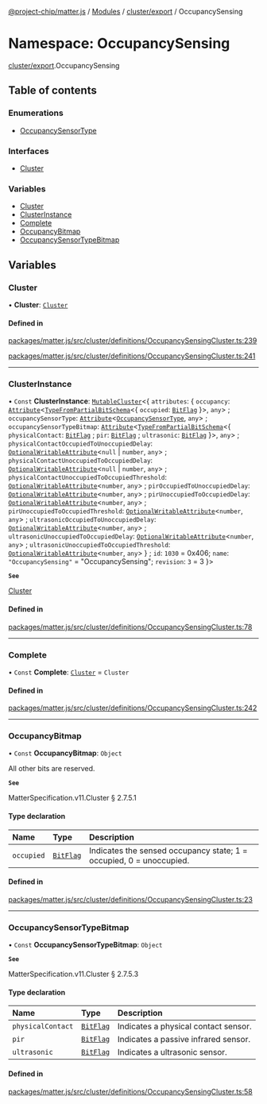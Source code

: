 [@project-chip/matter.js](../README.md) / [Modules](../modules.md) / [cluster/export](cluster_export.md) / OccupancySensing

# Namespace: OccupancySensing

[cluster/export](cluster_export.md).OccupancySensing

## Table of contents

### Enumerations

- [OccupancySensorType](../enums/cluster_export.OccupancySensing.OccupancySensorType.md)

### Interfaces

- [Cluster](../interfaces/cluster_export.OccupancySensing.Cluster.md)

### Variables

- [Cluster](cluster_export.OccupancySensing.md#cluster)
- [ClusterInstance](cluster_export.OccupancySensing.md#clusterinstance)
- [Complete](cluster_export.OccupancySensing.md#complete)
- [OccupancyBitmap](cluster_export.OccupancySensing.md#occupancybitmap)
- [OccupancySensorTypeBitmap](cluster_export.OccupancySensing.md#occupancysensortypebitmap)

## Variables

### Cluster

• **Cluster**: [`Cluster`](../interfaces/cluster_export.OccupancySensing.Cluster.md)

#### Defined in

[packages/matter.js/src/cluster/definitions/OccupancySensingCluster.ts:239](https://github.com/project-chip/matter.js/blob/2d9f2165d2672864fda3496a6d0d5f93597f82c6/packages/matter.js/src/cluster/definitions/OccupancySensingCluster.ts#L239)

[packages/matter.js/src/cluster/definitions/OccupancySensingCluster.ts:241](https://github.com/project-chip/matter.js/blob/2d9f2165d2672864fda3496a6d0d5f93597f82c6/packages/matter.js/src/cluster/definitions/OccupancySensingCluster.ts#L241)

___

### ClusterInstance

• `Const` **ClusterInstance**: [`MutableCluster`](../interfaces/cluster_export.MutableCluster-1.md)\<\{ `attributes`: \{ `occupancy`: [`Attribute`](../interfaces/cluster_export.Attribute.md)\<[`TypeFromPartialBitSchema`](schema_export.md#typefrompartialbitschema)\<\{ `occupied`: [`BitFlag`](schema_export.md#bitflag)  }\>, `any`\> ; `occupancySensorType`: [`Attribute`](../interfaces/cluster_export.Attribute.md)\<[`OccupancySensorType`](../enums/cluster_export.OccupancySensing.OccupancySensorType.md), `any`\> ; `occupancySensorTypeBitmap`: [`Attribute`](../interfaces/cluster_export.Attribute.md)\<[`TypeFromPartialBitSchema`](schema_export.md#typefrompartialbitschema)\<\{ `physicalContact`: [`BitFlag`](schema_export.md#bitflag) ; `pir`: [`BitFlag`](schema_export.md#bitflag) ; `ultrasonic`: [`BitFlag`](schema_export.md#bitflag)  }\>, `any`\> ; `physicalContactOccupiedToUnoccupiedDelay`: [`OptionalWritableAttribute`](../interfaces/cluster_export.OptionalWritableAttribute.md)\<``null`` \| `number`, `any`\> ; `physicalContactUnoccupiedToOccupiedDelay`: [`OptionalWritableAttribute`](../interfaces/cluster_export.OptionalWritableAttribute.md)\<``null`` \| `number`, `any`\> ; `physicalContactUnoccupiedToOccupiedThreshold`: [`OptionalWritableAttribute`](../interfaces/cluster_export.OptionalWritableAttribute.md)\<`number`, `any`\> ; `pirOccupiedToUnoccupiedDelay`: [`OptionalWritableAttribute`](../interfaces/cluster_export.OptionalWritableAttribute.md)\<`number`, `any`\> ; `pirUnoccupiedToOccupiedDelay`: [`OptionalWritableAttribute`](../interfaces/cluster_export.OptionalWritableAttribute.md)\<`number`, `any`\> ; `pirUnoccupiedToOccupiedThreshold`: [`OptionalWritableAttribute`](../interfaces/cluster_export.OptionalWritableAttribute.md)\<`number`, `any`\> ; `ultrasonicOccupiedToUnoccupiedDelay`: [`OptionalWritableAttribute`](../interfaces/cluster_export.OptionalWritableAttribute.md)\<`number`, `any`\> ; `ultrasonicUnoccupiedToOccupiedDelay`: [`OptionalWritableAttribute`](../interfaces/cluster_export.OptionalWritableAttribute.md)\<`number`, `any`\> ; `ultrasonicUnoccupiedToOccupiedThreshold`: [`OptionalWritableAttribute`](../interfaces/cluster_export.OptionalWritableAttribute.md)\<`number`, `any`\>  } ; `id`: ``1030`` = 0x406; `name`: ``"OccupancySensing"`` = "OccupancySensing"; `revision`: ``3`` = 3 }\>

**`See`**

[Cluster](cluster_export.OccupancySensing.md#cluster)

#### Defined in

[packages/matter.js/src/cluster/definitions/OccupancySensingCluster.ts:78](https://github.com/project-chip/matter.js/blob/2d9f2165d2672864fda3496a6d0d5f93597f82c6/packages/matter.js/src/cluster/definitions/OccupancySensingCluster.ts#L78)

___

### Complete

• `Const` **Complete**: [`Cluster`](../interfaces/cluster_export.OccupancySensing.Cluster.md) = `Cluster`

#### Defined in

[packages/matter.js/src/cluster/definitions/OccupancySensingCluster.ts:242](https://github.com/project-chip/matter.js/blob/2d9f2165d2672864fda3496a6d0d5f93597f82c6/packages/matter.js/src/cluster/definitions/OccupancySensingCluster.ts#L242)

___

### OccupancyBitmap

• `Const` **OccupancyBitmap**: `Object`

All other bits are reserved.

**`See`**

MatterSpecification.v11.Cluster § 2.7.5.1

#### Type declaration

| Name | Type | Description |
| :------ | :------ | :------ |
| `occupied` | [`BitFlag`](schema_export.md#bitflag) | Indicates the sensed occupancy state; 1 = occupied, 0 = unoccupied. |

#### Defined in

[packages/matter.js/src/cluster/definitions/OccupancySensingCluster.ts:23](https://github.com/project-chip/matter.js/blob/2d9f2165d2672864fda3496a6d0d5f93597f82c6/packages/matter.js/src/cluster/definitions/OccupancySensingCluster.ts#L23)

___

### OccupancySensorTypeBitmap

• `Const` **OccupancySensorTypeBitmap**: `Object`

**`See`**

MatterSpecification.v11.Cluster § 2.7.5.3

#### Type declaration

| Name | Type | Description |
| :------ | :------ | :------ |
| `physicalContact` | [`BitFlag`](schema_export.md#bitflag) | Indicates a physical contact sensor. |
| `pir` | [`BitFlag`](schema_export.md#bitflag) | Indicates a passive infrared sensor. |
| `ultrasonic` | [`BitFlag`](schema_export.md#bitflag) | Indicates a ultrasonic sensor. |

#### Defined in

[packages/matter.js/src/cluster/definitions/OccupancySensingCluster.ts:58](https://github.com/project-chip/matter.js/blob/2d9f2165d2672864fda3496a6d0d5f93597f82c6/packages/matter.js/src/cluster/definitions/OccupancySensingCluster.ts#L58)
